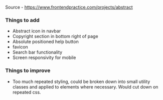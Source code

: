 Source - https://www.frontendpractice.com/projects/abstract

### Things to add

- Abstract icon in navbar
- Copyright section in bottom right of page
- Absolute positioned help button
- favicon
- Search bar functionality
- Screen responsivity for mobile

### Things to improve

- Too much repeated styling, could be broken down into
  small utility classes and applied to elements where necessary. Would cut down on repeated css.

